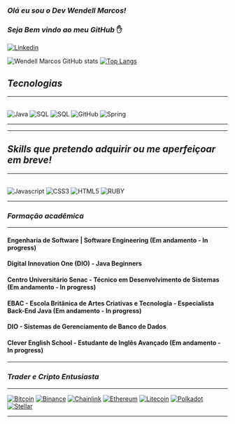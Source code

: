### <i> Olá eu sou o Dev Wendell Marcos! 
### Seja Bem vindo ao meu GitHub </i> ✋

[![Linkedin](https://img.shields.io/badge/LinkedIn-0077B5?style=for-the-badge&logo=linkedin&logoColor=white)](https://www.linkedin.com/in/wendell-marcos-waldemar/)

![Wendell Marcos GitHub stats](https://github-readme-stats.vercel.app/api?username=wendellmarcos&show_icons=true&theme=highcontrast)  [![Top Langs](https://github-readme-stats.vercel.app/api/top-langs/?username=wendellmarcos&layout=compact)](https://github.com/wendellmarcos/github-readme-stats)


## <i> Tecnologias </i>

<hr>

<div style="display: inline_block"><br/>
  <img aling="center "alt="Java" src="https://img.shields.io/badge/java-%23ED8B00.svg?style=for-the-badge&logo=java&logoColor=white" />
  <img aling="center "alt="SQL" src="https://img.shields.io/badge/MySQL-00000F?style=for-the-badge&logo=mysql&logoColor=white" />
  <img aling="center "alt="SQL" src="https://img.shields.io/badge/PostgreSQL-316192?style=for-the-badge&logo=postgresql&logoColor=white" />
  <img aling="center "alt="GitHub" src="https://img.shields.io/badge/GitHub-100000?style=for-the-badge&logo=github&logoColor=white" />
  <img aling="center "alt="Spring" src="https://img.shields.io/badge/Spring-6DB33F?style=for-the-badge&logo=spring&logoColor=white" />
</div>
<hr>



<hr>

## <i> Skills que pretendo adquirir ou me aperfeiçoar em breve! </i>
<hr>

<div style="display: inline_block"><br/>
  <img aling="center "alt="Javascript" src="https://img.shields.io/badge/javascript-%23323330.svg?style=for-the-badge&logo=javascript&logoColor=%23F7DF1E" />
  <img aling="center "alt="CSS3" src="https://img.shields.io/badge/css3-%231572B6.svg?style=for-the-badge&logo=css3&logoColor=white" />
  <img aling="center "alt="HTML5" src="https://img.shields.io/badge/html5-%23E34F26.svg?style=for-the-badge&logo=html5&logoColor=white" />
  <img aling="center "alt="RUBY" src="https://img.shields.io/badge/ruby-%23CC342D.svg?style=for-the-badge&logo=ruby&logoColor=white" />
</div>

<hr>





### <i> Formação acadêmica </i>

<hr>

#### Engenharia de Software | Software Engineering (Em andamento - In progress)
#### Digital Innovation One (DIO) - Java Beginners
#### Centro Universitário Senac - Técnico em Desenvolvimento de Sistemas (Em andamento - In progress)
#### EBAC - Escola Britânica de Artes Criativas e Tecnologia - Especialista Back-End Java (Em andamento - In progress)
#### DIO - Sistemas de Gerenciamento de Banco de Dados
#### Clever English School - Estudante de Inglês Avançado (Em andamento - In progress)


<hr>

### <i> Trader e Cripto Entusiasta </i>

<hr>

[![Bitcoin](https://img.shields.io/badge/Bitcoin-000?style=for-the-badge&logo=bitcoin&logoColor=white )](https://accounts.binance.com/pt-PT/register?ref=H1K59XPZ)
[![Binance](https://img.shields.io/badge/Binance-FCD535?style=for-the-badge&logo=binance&logoColor=white)](https://accounts.binance.com/pt-PT/register?ref=H1K59XPZ)
[![Chainlink](https://img.shields.io/badge/Chainlink-375BD2?style=for-the-badge&logo=Chainlink&logoColor=white)](https://accounts.binance.com/pt-PT/register?ref=H1K59XPZ)
[![Ethereum](https://img.shields.io/badge/Ethereum-3C3C3D?style=for-the-badge&logo=Ethereum&logoColor=white)](https://accounts.binance.com/pt-PT/register?ref=H1K59XPZ)
[![Litecoin](https://img.shields.io/badge/Litecoin-A6A9AA?style=for-the-badge&logo=Litecoin&logoColor=white)](https://accounts.binance.com/pt-PT/register?ref=H1K59XPZ)
[![Polkadot](https://img.shields.io/badge/polkadot-E6007A?style=for-the-badge&logo=polkadot&logoColor=white)](https://accounts.binance.com/pt-PT/register?ref=H1K59XPZ)
[![Stellar](https://img.shields.io/badge/Stellar-7D00FF?style=for-the-badge&logo=Stellar&logoColor=white)](https://accounts.binance.com/pt-PT/register?ref=H1K59XPZ)


<hr>
